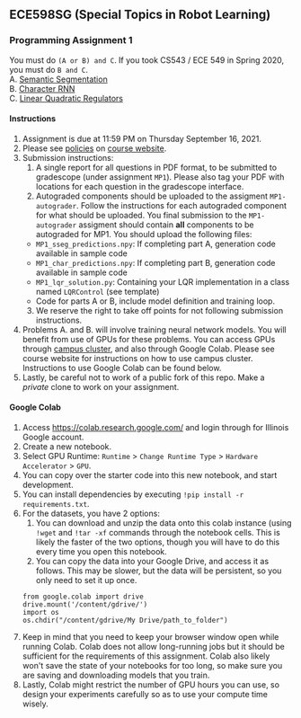 ## ECE598SG (Special Topics in Robot Learning)
### Programming Assignment 1
You must do `(A or B) and C`. If you took CS543 / ECE 549 in Spring 2020, you
must do `B and C`. <br/>
A. [Semantic Segmentation](./sseg) <br/>
B. [Character RNN](./char-rnn) <br/>
C. [Linear Quadratic Regulators](./lqr) <br/>

#### Instructions
1. Assignment is due at 11:59 PM on Thursday September 16, 2021.
2. Please see
[policies](http://saurabhg.web.illinois.edu/teaching/ece598sg/fa2021/policies.html)
on [course
website](http://saurabhg.web.illinois.edu/teaching/ece598sg/fa2021/index.html).
3. Submission instructions:
   1. A single report for all questions in PDF format, to be submitted to
   gradescope (under assignment `MP1`). Please also tag your PDF
   with locations for each question in the gradescope interface.
   2. Autograded components should be uploaded to the assigment
   `MP1-autograder`. Follow the instructions for each autograded component for
   what should be uploaded. You final submission to the `MP1-autograder`
   assigment should contain **all** components to be autograded for MP1. You
   should upload the following files:
     - `MP1_sseg_predictions.npy`: If completing part A, generation code available in sample code
     - `MP1_char_predictions.npy`: If completing part B, generation code available in sample code
     - `MP1_lqr_solution.py`: Containing your LQR implementation in a class named `LQRControl` (see template)
     - Code for parts A or B, include model definition and training loop.
   3. We reserve the right to take off points for not following submission
   instructions.
4. Problems A. and B. will involve training neural network models. You will
benefit from use of GPUs for these problems. You can access GPUs through
[campus
cluster](http://saurabhg.web.illinois.edu/teaching/ece598sg/fa2021/compute.html),
and also through Google Colab. Please see course website for instructions on
how to use campus cluster. Instructions to use Google Colab can be found below.
5. Lastly, be careful not to work of a public fork of this repo. Make a *private*
clone to work on your assignment. 

#### Google Colab
1. Access https://colab.research.google.com/ and login through for Illinois Google account.
2. Create a new notebook.
3. Select GPU Runtime: `Runtime` > `Change Runtime Type` > `Hardware Accelerator` > `GPU`.
4. You can copy over the starter code into this new notebook, and start development.
5. You can install dependencies by executing `!pip install -r requirements.txt`.
6. For the datasets, you have 2 options:
   1. You can download and unzip the data onto this colab instance (using
   `!wget` and `!tar -xf` commands through the notebook cells. This is likely
   the faster of the two options, though you will have to do this every time
   you open this notebook.
   2. You can copy the data into your Google Drive, and access it as follows.
   This may be slower, but the data will be persistent, so you only need to set
   it up once. 
   ```
   from google.colab import drive
   drive.mount('/content/gdrive/')
   import os
   os.chdir("/content/gdrive/My Drive/path_to_folder")
   ```
7. Keep in mind that you need to keep your browser window open while running
Colab. Colab does not allow long-running jobs but it should be sufficient for
the requirements of this assignment. Colab also likely won't save the state of
your notebooks for too long, so make sure you are saving and downloading models
that you train. 
8. Lastly, Colab might restrict the number of GPU hours you can use, so design
your experiments carefully so as to use your compute time wisely.
